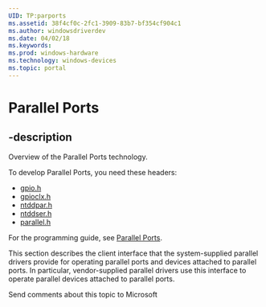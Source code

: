 ```yaml
---
UID: TP:parports
ms.assetid: 38f4cf0c-2fc1-3909-83b7-bf354cf904c1
ms.author: windowsdriverdev
ms.date: 04/02/18
ms.keywords: 
ms.prod: windows-hardware
ms.technology: windows-devices
ms.topic: portal
---
```


# Parallel Ports

## -description

Overview of the Parallel Ports technology.

To develop Parallel Ports, you need these headers:

 * [gpio.h](..\gpio\index.md)
 * [gpioclx.h](..\gpioclx\index.md)
 * [ntddpar.h](..\ntddpar\index.md)
 * [ntddser.h](..\ntddser\index.md)
 * [parallel.h](..\parallel\index.md)

For the programming guide, see [Parallel Ports](https://docs.microsoft.com/en-us/windows-hardware/drivers/parports).

This section describes the client interface that the system-supplied parallel drivers provide for operating parallel ports and devices attached to parallel ports. In particular, vendor-supplied parallel drivers use this interface to operate parallel devices attached to parallel ports.

Send comments about this topic to Microsoft

